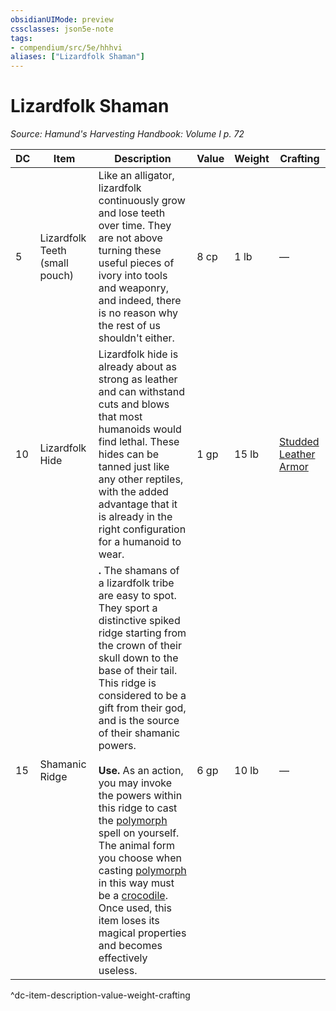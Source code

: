 ```yaml
---
obsidianUIMode: preview
cssclasses: json5e-note
tags:
- compendium/src/5e/hhhvi
aliases: ["Lizardfolk Shaman"]
---
```

# Lizardfolk Shaman
*Source: Hamund's Harvesting Handbook: Volume I p. 72* 

| DC | Item | Description | Value | Weight | Crafting |
|----|------|-------------|-------|--------|----------|
| 5 | Lizardfolk Teeth (small pouch) | Like an alligator, lizardfolk continuously grow and lose teeth over time. They are not above turning these useful pieces of ivory into tools and weaponry, and indeed, there is no reason why the rest of us shouldn't either. | 8 cp | 1 lb | — |
| 10 | Lizardfolk Hide | Lizardfolk hide is already about as strong as leather and can withstand cuts and blows that most humanoids would find lethal. These hides can be tanned just like any other reptiles, with the added advantage that it is already in the right configuration for a humanoid to wear. | 1 gp | 15 lb | [Studded Leather Armor](compendium/items/studded-leather-armor.md) |
| 15 | Shamanic Ridge | **.** The shamans of a lizardfolk tribe are easy to spot. They sport a distinctive spiked ridge starting from the crown of their skull down to the base of their tail. This ridge is considered to be a gift from their god, and is the source of their shamanic powers.<br /><br />**Use.** As an action, you may invoke the powers within this ridge to cast the [polymorph](compendium/spells/polymorph.md) spell on yourself. The animal form you choose when casting [polymorph](compendium/spells/polymorph.md) in this way must be a [crocodile](compendium/bestiary/beast/crocodile.md). Once used, this item loses its magical properties and becomes effectively useless. | 6 gp | 10 lb | — |
^dc-item-description-value-weight-crafting